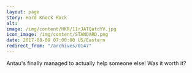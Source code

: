 ```yaml
---
layout: page
story: Hard Knock Rock
alt:
image: /img/content/HKR/11rJATQatdYV.jpg
icon_image: /img/content/STANDARD.png
date: 2017-08-09 07:00:00 US/Eastern
redirect_from: "/archives/0147"
---
```

Antau's finally managed to actually help someone else! Was it worth it?

